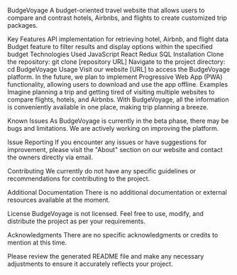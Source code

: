 BudgeVoyage
A budget-oriented travel website that allows users to compare and contrast hotels, Airbnbs, and flights to create customized trip packages.

Key Features
API implementation for retrieving hotel, Airbnb, and flight data
Budget feature to filter results and display options within the specified budget
Technologies Used
JavaScript
React
Redux
SQL
Installation
Clone the repository: git clone [repository URL]
Navigate to the project directory: cd BudgeVoyage
Usage
Visit our website [URL] to access the BudgeVoyage platform.
In the future, we plan to implement Progressive Web App (PWA) functionality, allowing users to download and use the app offline.
Examples
Imagine planning a trip and getting tired of visiting multiple websites to compare flights, hotels, and Airbnbs. With BudgeVoyage, all the information is conveniently available in one place, making trip planning a breeze.

Known Issues
As BudgeVoyage is currently in the beta phase, there may be bugs and limitations. We are actively working on improving the platform.

Issue Reporting
If you encounter any issues or have suggestions for improvement, please visit the "About" section on our website and contact the owners directly via email.

Contributing
We currently do not have any specific guidelines or recommendations for contributing to the project.

Additional Documentation
There is no additional documentation or external resources available at the moment.

License
BudgeVoyage is not licensed. Feel free to use, modify, and distribute the project as per your requirements.

Acknowledgments
There are no specific acknowledgments or credits to mention at this time.

Please review the generated README file and make any necessary adjustments to ensure it accurately reflects your project.
